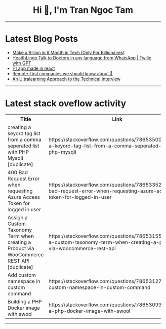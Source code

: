 <h1 align="center">Hi 👋, I'm Tran Ngoc Tam</h1>

---

# Latest Blog Posts 
<!-- BLOG-POST-LIST:START -->
- [Make a Billion in 6 Month in Tech &lpar;Only For Billionaires&rpar;](https://dev.to/scofieldidehen/make-a-billion-in-6-month-in-tech-only-for-billionaires-a14)
- [HealthLingo Talk to Doctors in any language from WhatsApp | Twilio with GPT](https://dev.to/ashiqsultan/healthlingo-consult-doctors-from-whatsapp-in-your-native-language-twilio-with-gpt-544m)
- [F1 app made in react](https://dev.to/itzale/f1-app-made-in-react-4187)
- [Remote-first companies we should know about 🤔](https://dev.to/devonremote/remote-first-companies-we-should-know-about-2lgm)
- [An Ultralearning Approach to the Technical Interview](https://dev.to/himynameisoleg/an-ultralearning-approach-to-the-technical-interview-njg)
<!-- BLOG-POST-LIST:END -->

---

# Latest stack oveflow activity
<table>
  <tr><th>Title</th><th>Link</th></tr>
  <!-- STACKOVERFLOW:START --><tr><td>creating a keyord tag list from a comma seperated list with PHP Mysqli [duplicate]</td><td>https://stackoverflow.com/questions/78653500/creating-a-keyord-tag-list-from-a-comma-seperated-list-with-php-mysqli</td></tr><tr><td>400 Bad Request Error when requesting Azure Access Token for logged in user</td><td>https://stackoverflow.com/questions/78653352/400-bad-request-error-when-requesting-azure-access-token-for-logged-in-user</td></tr><tr><td>Assign a Custom Taxonomy Term when creating a Product via WooCommerce REST API [duplicate]</td><td>https://stackoverflow.com/questions/78653155/assign-a-custom-taxonomy-term-when-creating-a-product-via-woocommerce-rest-api</td></tr><tr><td>Add custom namespace in custom command</td><td>https://stackoverflow.com/questions/78653127/add-custom-namespace-in-custom-command</td></tr><tr><td>Building a PHP Docker image with swool</td><td>https://stackoverflow.com/questions/78653093/building-a-php-docker-image-with-swool</td></tr><!-- STACKOVERFLOW:END -->
</table>

---


